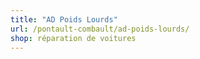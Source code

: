 ```yaml
---
title: "AD Poids Lourds"
url: /pontault-combault/ad-poids-lourds/
shop: réparation de voitures
---
```

